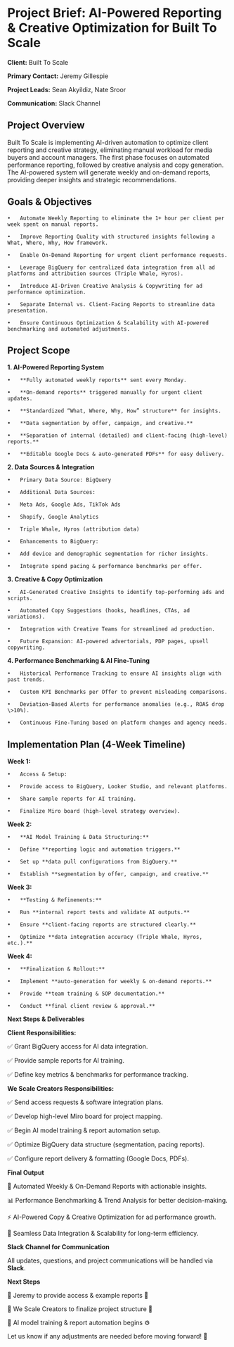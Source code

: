 # Project Brief: AI-Powered Reporting & Creative Optimization for Built To Scale

**Client:** Built To Scale

**Primary Contact:** Jeremy Gillespie

**Project Leads:** Sean Akyildiz, Nate Sroor

**Communication:** Slack Channel

## **Project Overview**

Built To Scale is implementing AI-driven automation to optimize client reporting and creative strategy, eliminating manual workload for media buyers and account managers. The first phase focuses on automated performance reporting, followed by creative analysis and copy generation. The AI-powered system will generate weekly and on-demand reports, providing deeper insights and strategic recommendations.

## **Goals & Objectives**

	•	Automate Weekly Reporting to eliminate the 1+ hour per client per week spent on manual reports.

	•	Improve Reporting Quality with structured insights following a What, Where, Why, How framework.

	•	Enable On-Demand Reporting for urgent client performance requests.

	•	Leverage BigQuery for centralized data integration from all ad platforms and attribution sources (Triple Whale, Hyros).

	•	Introduce AI-Driven Creative Analysis & Copywriting for ad performance optimization.

	•	Separate Internal vs. Client-Facing Reports to streamline data presentation.

	•	Ensure Continuous Optimization & Scalability with AI-powered benchmarking and automated adjustments.

## **Project Scope**

**1\. AI-Powered Reporting System**

	•	**Fully automated weekly reports** sent every Monday.

	•	**On-demand reports** triggered manually for urgent client updates.

	•	**Standardized “What, Where, Why, How” structure** for insights.

	•	**Data segmentation by offer, campaign, and creative.**

	•	**Separation of internal (detailed) and client-facing (high-level) reports.**

	•	**Editable Google Docs & auto-generated PDFs** for easy delivery.

**2\. Data Sources & Integration**

	•	Primary Data Source: BigQuery

	•	Additional Data Sources:

	•	Meta Ads, Google Ads, TikTok Ads

	•	Shopify, Google Analytics

	•	Triple Whale, Hyros (attribution data)

	•	Enhancements to BigQuery:

	•	Add device and demographic segmentation for richer insights.

	•	Integrate spend pacing & performance benchmarks per offer.

**3\. Creative & Copy Optimization**

	•	AI-Generated Creative Insights to identify top-performing ads and scripts.

	•	Automated Copy Suggestions (hooks, headlines, CTAs, ad variations).

	•	Integration with Creative Teams for streamlined ad production.

	•	Future Expansion: AI-powered advertorials, PDP pages, upsell copywriting.

**4\. Performance Benchmarking & AI Fine-Tuning**

	•	Historical Performance Tracking to ensure AI insights align with past trends.

	•	Custom KPI Benchmarks per Offer to prevent misleading comparisons.

	•	Deviation-Based Alerts for performance anomalies (e.g., ROAS drop \>10%).

	•	Continuous Fine-Tuning based on platform changes and agency needs.

## **Implementation Plan (4-Week Timeline)**

**Week 1:**

	•	Access & Setup:

	•	Provide access to BigQuery, Looker Studio, and relevant platforms.

	•	Share sample reports for AI training.

	•	Finalize Miro board (high-level strategy overview).

**Week 2:**

	•	**AI Model Training & Data Structuring:**

	•	Define **reporting logic and automation triggers.**

	•	Set up **data pull configurations from BigQuery.**

	•	Establish **segmentation by offer, campaign, and creative.**

**Week 3:**

	•	**Testing & Refinements:**

	•	Run **internal report tests and validate AI outputs.**

	•	Ensure **client-facing reports are structured clearly.**

	•	Optimize **data integration accuracy (Triple Whale, Hyros, etc.).**

**Week 4:**

	•	**Finalization & Rollout:**

	•	Implement **auto-generation for weekly & on-demand reports.**

	•	Provide **team training & SOP documentation.**

	•	Conduct **final client review & approval.**

**Next Steps & Deliverables**

**Client Responsibilities:**

✅ Grant BigQuery access for AI data integration.

✅ Provide sample reports for AI training.

✅ Define key metrics & benchmarks for performance tracking.

**We Scale Creators Responsibilities:**

✅ Send access requests & software integration plans.

✅ Develop high-level Miro board for project mapping.

✅ Begin AI model training & report automation setup.

✅ Optimize BigQuery data structure (segmentation, pacing reports).

✅ Configure report delivery & formatting (Google Docs, PDFs).

**Final Output**

🚀 Automated Weekly & On-Demand Reports with actionable insights.

📊 Performance Benchmarking & Trend Analysis for better decision-making.

⚡ AI-Powered Copy & Creative Optimization for ad performance growth.

🎯 Seamless Data Integration & Scalability for long-term efficiency.

**Slack Channel for Communication**

All updates, questions, and project communications will be handled via **Slack**.

**Next Steps**

🔹 Jeremy to provide access & example reports 📩

🔹 We Scale Creators to finalize project structure 📑

🔹 AI model training & report automation begins ⚙️

Let us know if any adjustments are needed before moving forward\! 🚀

